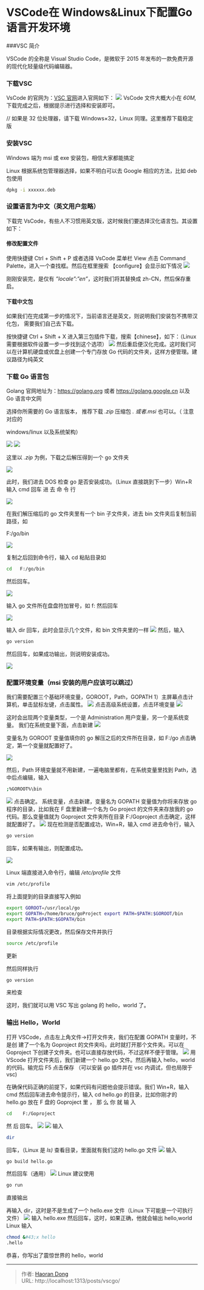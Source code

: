 # VSCode在 Windows&amp;Linux下配置Go语言开发环境

###VSC 简介

VSCode 的全称是 Visual Studio Code，是微软于 2015 年发布的一款免费开源的现代化轻量级代码编辑器。

### 下载VSC


VsCode 的官网为：[VSC 官网](https://code.visualstudio.com)进入官网如下：
![](https://i.imgtg.com/2023/07/25/OhlGJs.jpg)
VsCode 文件大概大小在 *60M,* 下载完成之后，根据提示进行选择和安装即可。

// 如果是 32 位处理器，请下载 Windows×32，Linux 同理。这里推荐下载稳定版

### 安装VSC

Windows 端为 msi 或 exe 安装包，相信大家都能搞定

Linux 根据系统包管理器选择，如果不明白可以去 Google 相应的方法，比如 deb 包使用
``` bash
dpkg -i xxxxxx.deb
```

### 设置语言为中文（英文用户忽略）

下载完  VsCode，有些人不习惯用英文版，这时候我们要选择汉化语言包。其设置如下：

#### 修改配置文件

使用快捷键 Ctrl &#43; Shift &#43; P  或者选择 VsCode 菜单栏 View 点击 Command Palette，进入一个查找框。然后在框里搜索 【configure】会显示如下情况 
![](https://i.imgtg.com/2023/07/25/OhlQlK.png)

刚刚安装完，是仅有 *”locale”:”en”*，这时我们将其替换成 zh-CN，然后保存重启。

#### 下载中文包

如果我们在完成第一步的情况下，当前语言还是英文，则说明我们安装包不携带汉化包， 需要我们自己去下载。

按快捷键 Ctrl &#43; Shift &#43; X 进入第三包插件下载，搜索【chinese】，如下：（Linux 需要根据软件设置一步一步找到这个选项）
![](https://i.imgtg.com/2023/07/25/Ohl0Ta.png)
然后重启便汉化完成。这时我们可以在计算机硬盘或优盘上创建一个专门存放 Go 代码的文件夹，这样方便管理。建议路径为纯英文

### 下载 Go 语言包

Golang 官网地址为：https://golang.org 或者 https://golang.google.cn 以及 Go 语言中文网

选择你所需要的 Go 语言版本， 推荐下载 *.zip* 压缩包 *. 或者.msi* 也可以。（ 注意对应的

windows/linux 以及系统架构）

![](https://i.imgtg.com/2023/07/25/OhldcN.jpg)
![](https://i.imgtg.com/2023/07/25/OhlVMC.jpg)


这里以 *.zip* 为例，下载之后解压得到一个 go 文件夹

![](https://i.imgtg.com/2023/07/25/Oh9rdS.png)

此时，我们进去 DOS 检查 go 是否安装成功。（Linux 直接跳到下一步）Win&#43;R 输入 cmd 回车        进        去        命        令        行

![](https://i.imgtg.com/2023/07/25/OhlfLi.png)

在我们解压缩后的 go 文件夹里有一个 bin 子文件夹，进去 bin 文件夹后复制当前路径，如

F:/go/bin

![](https://i.imgtg.com/2023/07/25/Ohl2Px.png)

复制之后回到命令行，输入 cd 粘贴目录如 
``` bash
cd   F:/go/bin 
```
然后回车。

![](https://i.imgtg.com/2023/07/25/OhllXX.png)

输入 go 文件所在盘盘符加冒号，如 f: 然后回车

![](https://i.imgtg.com/2023/07/25/Ohl6lj.png)

输入 dir 回车，此时会显示几个文件，和 bin 文件夹里的一样
![](https://i.imgtg.com/2023/07/25/Ohljzt.png)
然后，输入
``` bash
go version 
```
然后回车，如果成功输出，则说明安装成功。

![](https://i.imgtg.com/2023/07/25/OhlIcY.png)
### 配置环境变量（msi 安装的用户应该可以跳过）

我们需要配置三个基础环境变量，GOROOT，Path，GOPATH 1）主屏幕点击计算机，单击鼠标左键，点击属性。
![](https://i.imgtg.com/2023/07/25/OhlCOv.jpg)
点击高级系统设置，点击环境变量
![](https://i.imgtg.com/2023/07/25/OhlwNq.png)

这时会出现两个变量类型，一个是 Administration  用户变量，另一个是系统变量。
我们在系统变量下面，点击新建
![](https://i.imgtg.com/2023/07/25/Oh9MLc.png)

变量名为 GOROOT 变量值填你的 go 解压之后的文件所在目录，如 F:/go 点击确定，第一个变量就配置好了。

![](https://i.imgtg.com/2023/07/25/Oh9Our.png)

然后，Path 环境变量就不用新建，一遍电脑里都有，在系统变量里找到 Path，选中后点编辑，输入
``` bash
;%GOROOT%\bin
```
![](https://i.imgtg.com/2023/07/25/Oh9TTI.png)
点击确定。
系统变量，点击新建，变量名为 GOPATH 变量值为你将来存放 go 程序的目录，比如我在 F 盘里新建一个名为 Go project 的文件夹来存放我的 go 代码。那么变量值就为 Goproject 文件夹所在目录 F:/Goproject 点击确定，这样就配置好了。
![](https://i.imgtg.com/2023/07/25/Oh9UvD.png)
现在检测是否配置成功，Win&#43;R，输入 cmd 进去命令行，输入
``` bash
go version
```
回车，如果有输出，则配置成功。

![](https://i.imgtg.com/2023/07/25/Oh9kO6.png)

Linux 端直接进入命令行，编辑 */etc/profile* 文件
``` bash
vim /etc/profile
```
将上面提到的目录直接写入例如
``` bash
export GOROOT=/usr/local/go
export GOPATH=/home/bruce/goProject export PATH=$PATH:$GOROOT/bin
export PATH=$PATH:$GOPATH/bin
```
目录根据实际情况更改，然后保存文件并执行
``` bash
source /etc/profile
```
更新

然后同样执行
``` bash
go version
```
来检查

这时，我们就可以用 VSC 写出 golang 的 hello，world 了。

### 输出 Hello，World

打开 VSCode，点击左上角文件→打开文件夹，我们在配置 GOPATH 变量时，不是创 建了一个名为 Goproject 的文件夹吗，此时就打开那个文件夹。可以在 Goproject 下创建子文件夹。也可以直接存放代码，不过这样不便于管理。
![](https://i.imgtg.com/2023/07/25/Oh9xNP.jpg)
用 VScode 打开文件夹后，我们新建一个 hello.go 文件。然后再输入 hello，world 的代码。输完后 F5 点击保存
（可以安装 go 插件并在 vsc 内调试，但也局限于 vsc)

在确保代码正确的前提下，如果代码有问题他会提示错误。我们 Win&#43;R，输入 cmd 然后回车进去命令提示行，输入 cd hello.go 的目录，比如你刚才的 hello.go 放在 F 盘的 Goproject     里 ， 那 么 你 就 输 入

``` bash
cd    F:/Goproject
```
然 后 回车。
![](https://i.imgtg.com/2023/07/25/Oh9zEb.png)
![](https://i.imgtg.com/2023/07/25/Oh9iFg.png)
输入 
``` bash
dir 
```
回车，（Linux 是 *ls)* 查看目录，里面就有我们这的 hello.go 文件
![](https://i.imgtg.com/2023/07/25/OhlY7L.png)
输入

``` bash
go build hello.go
```
然后回车（通用）
![](https://i.imgtg.com/2023/07/25/Oh919s.png)
Linux 建议使用

``` bash
go run
```
直接输出


再输入 dir，这时是不是生成了一个 hello.exe 文件（Linux 下可能是一个可执行文件）
![](https://i.imgtg.com/2023/07/25/Oh9KaN.png)
输入 hello.exe 然后回车，这时，如果正确，他就会输出 hello,world Linux 输入
``` bash
chmod &#43;x hello
.hello
```
恭喜，你写出了震惊世界的 hello，world


---

> 作者: [Haoran Dong](https://github.com/TEWQ1314)  
> URL: http://localhost:1313/posts/vscgo/  

